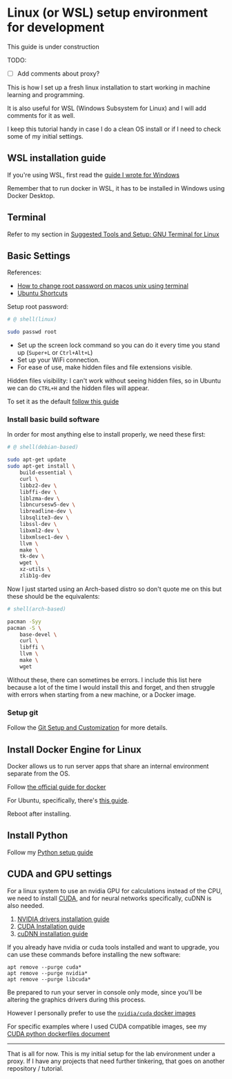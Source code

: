# Linux (or WSL) setup environment for development

This guide is under construction

TODO:
- [ ] Add comments about proxy?

This is how I set up a fresh linux installation to start working in machine learning and programming. 

It is also useful for WSL (Windows Subsystem for Linux) and I will add comments for it as well.

I keep this tutorial handy in case I do a clean OS install or if I need to check some of my initial settings.


## WSL installation guide

If you're using WSL, first read the [guide I wrote for Windows](./Windows-Setup.md#wsl-windows-subsystem-for-linux-installation-guide)

Remember that to run docker in WSL, it has to be installed in Windows using Docker Desktop.

## Terminal

Refer to my section in [Suggested Tools and Setup: GNU Terminal for Linux](./Suggested-Tools-and-Setup.md#gnu-terminal-for-linux)


## Basic Settings

References:
- [How to change root password on macos unix using terminal](https://www.cyberciti.biz/faq/how-to-change-root-password-on-macos-unix-using-terminal/)
- [Ubuntu Shortcuts](https://itsfoss.com/ubuntu-shortcuts/)

Setup root password:

```sh
# @ shell(linux)

sudo passwd root
```

- Set up the screen lock command so you can do it every time you stand up (`Super+L` or `Ctrl+Alt+L`)
- Set up your WiFi connection.
- For ease of use, make hidden files and file extensions visible.

Hidden files visibility:
I can't work without seeing hidden files, so in Ubuntu we can do `CTRL+H` and the hidden files will appear. 

To set it as the default [follow this guide](https://help.ubuntu.com/stable/ubuntu-help/nautilus-views.html.en)



### Install basic build software

In order for most anything else to install properly, we need these first:

```sh
# @ shell(debian-based)

sudo apt-get update
sudo apt-get install \
    build-essential \
    curl \
    libbz2-dev \
    libffi-dev \
    liblzma-dev \
    libncursesw5-dev \
    libreadline-dev \
    libsqlite3-dev \
    libssl-dev \
    libxml2-dev \
    libxmlsec1-dev \
    llvm \
    make \
    tk-dev \
    wget \
    xz-utils \
    zlib1g-dev
```

Now I just started using an Arch-based distro so don't quote me on this but these should be the equivalents:

```sh
# shell(arch-based)

pacman -Syy
pacman -S \
    base-devel \
    curl \
    libffi \
    llvm \
    make \
    wget
```

Without these, there can sometimes be errors. I include this list here because a lot of the time I would install this and forget, and then struggle with errors when starting from a new machine, or a Docker image.

### Setup git

Follow the [Git Setup and Customization](./Git-Setup-and-Customization.md) for more details.

## Install Docker Engine for Linux

Docker allows us to run server apps that share an internal environment separate from the OS.

Follow [the official guide for docker](https://docs.docker.com/engine/install/)

For Ubuntu, specifically, there's [this guide](https://docs.docker.com/engine/install/ubuntu/).

Reboot after installing.

## Install Python

Follow my [Python setup guide](./Python-Setup.md)

## CUDA and GPU settings

For a linux system to use an nvidia GPU for calculations instead of the CPU, we need to install [CUDA](https://en.wikipedia.org/wiki/CUDA), and for neural networks specifically, cuDNN is also needed.

1. [NVIDIA drivers installation guide](https://docs.nvidia.com/datacenter/tesla/tesla-installation-notes/index.html)
2. [CUDA Installation guide](https://docs.nvidia.com/cuda/cuda-installation-guide-linux/index.html)
3. [cuDNN installation guide](https://docs.nvidia.com/deeplearning/sdk/cudnn-install/index.html#download)

If you already have nvidia or cuda tools installed and want to upgrade, you can use these commands before installing the new software:

```
apt remove --purge cuda*
apt remove --purge nvidia*
apt remove --purge libcuda*
```

Be prepared to run your server in console only mode, since you'll be altering the graphics drivers during this process.

However I personally prefer to use the [`nvidia/cuda` docker images](https://hub.docker.com/r/nvidia/cuda)

For specific examples where I used CUDA compatible images, see my [CUDA python dockerfiles document](../ai_development/CUDA-python-dockerfiles.md)

---

That is all for now. This is my initial setup for the lab environment under a proxy. If I have any projects that need further tinkering, that goes on another repository / tutorial.

